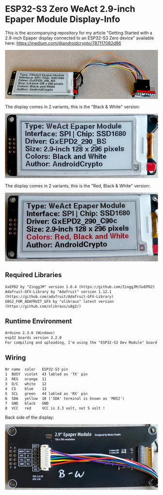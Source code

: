 # ESP32-S3 Zero WeAct 2.9-inch Epaper Module Display-Info

This is the accompanying repository for my article "Getting Started with a 2.9-inch Epaper display connected to an ESP32-S3 Zero device" available here: https://medium.com/@androidcrypto/787117082d86

![Image 1](./images/esp32_s3_zero_epaper_01_600w.png)

The display comes in 2 variants, this is the "Black & White" version:

![Image 2](./images/weact_29_epaper_bw_01_front_600w.png)

The display comes in 2 variants, this is the "Red, Black & White" version:

![Image 3](./images/weact_29_epaper_rbw_01_front_600w.png)

## Required Libraries
````plaintext
GxEPD2 by "ZinggJM" version 1.6.4 (https://github.com/ZinggJM/GxEPD2)
Adafruit-GFX-Library by "Adafruit" version 1.12.1 (https://github.com/adafruit/Adafruit-GFX-Library)
U8G2_FOR_ADAFRUIT_GFX by "olikraus" latest version (https://github.com/olikraus/u8g2/)
````

## Runtime Environment
````plaintext
Arduino 2.3.6 (Windows)
esp32 boards version 3.2.0
For compiling and uploading, I'm using the "ESP32-S3 Dev Module" board
````

## Wiring
````plaintext
Nr name  color   ESP32-S3 pin
1  BUSY  violet  43 labled as 'TX' pin 
2  RES   orange  11
3  D/C   white   12
4  CS    blue    13
5  SCL   green   44 labled as 'RX' pin
6  SDA   yellow  10 ('SDA' terminal is known as 'MOSI')
7  GND   black   GND
8  VCC   red     VCC is 3.3 volt, not 5 volt !
````
Back side of the display:

![Image 2](./images/weact_29_epaper_bw_01_back_600w.png)

